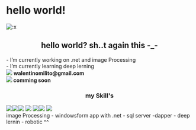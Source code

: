 # hello world! 

<img align="center" src="https://github.com/amirali2002/amirali2002/assets/85148377/d18aaefe-7d58-41b9-a6fd-4c5fb88fa49b" alt=":x">

<h2 align="center"> hello world? sh..t again this -_-</h2> 
<p>
-  I’m currently working on .net and image Processing<br>
-  I’m currently learning deep lerning<br>
<img src="https://img.shields.io/badge/Gmail-D14836?style=for-the-badge&logo=gmail&logoColor=white"> <b>walentinomilito@gmail.com</b> <br>
<img src="https://img.shields.io/badge/LinkedIn-0077B5?style=for-the-badge&logo=linkedin&logoColor=white"><b> comming soon </b><br>
</p>
<h3 align="center">my Skill's</h3>
<p>
 <img src=" 	https://img.shields.io/badge/C-00599C?style=for-the-badge&logo=c&logoColor=white"><img src="https://img.shields.io/badge/C%2B%2B-00599C?style=for-the-badge&logo=c%2B%2B&logoColor=white"><img src="https://img.shields.io/badge/Python-3776AB?style=for-the-badge&logo=python&logoColor=white"> <img src="https://img.shields.io/badge/C%23-239120?style=for-the-badge&logo=c-sharp&logoColor=white"> <img src="https://img.shields.io/badge/Linux-FCC624?style=for-the-badge&logo=linux&logoColor=black"><img src="https://img.shields.io/badge/Wordpress-21759B?style=for-the-badge&logo=wordpress&logoColor=white">
 <img src="https://img.shields.io/badge/GIT-E44C30?style=for-the-badge&logo=git&logoColor=white">
 <br>image Processing - windowsform app with .net - sql server -dapper - deep lernin - robotic ^^
</p>
